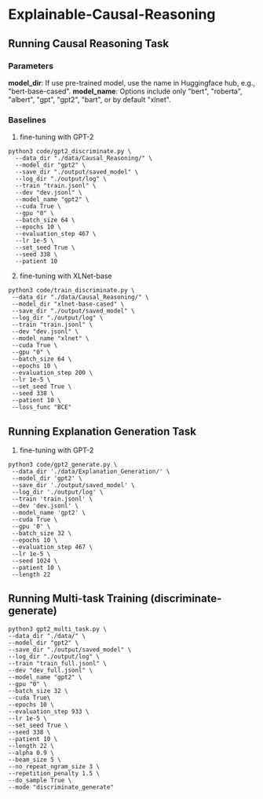 # Explainable-Causal-Reasoning
 
## Running Causal Reasoning Task
### Parameters
**model_dir**: If use pre-trained model, use the name in Huggingface hub, e.g., "bert-base-cased".
**model_name**: Options include only "bert", "roberta", "albert", "gpt", "gpt2", "bart", or by default "xlnet".

### Baselines
1. fine-tuning with GPT-2
```
python3 code/gpt2_discriminate.py \
  --data_dir "./data/Causal_Reasoning/" \
  --model_dir "gpt2" \
  --save_dir "./output/saved_model" \
  --log_dir "./output/log" \
  --train "train.jsonl" \
  --dev "dev.jsonl" \
  --model_name "gpt2" \
  --cuda True \
  --gpu "0" \
  --batch_size 64 \
  --epochs 10 \
  --evaluation_step 467 \
  --lr 1e-5 \
  --set_seed True \
  --seed 338 \
  --patient 10 
```

2. fine-tuning with XLNet-base
```
python3 code/train_discriminate.py \
 --data_dir "./data/Causal_Reasoning/" \
 --model_dir "xlnet-base-cased" \
 --save_dir "./output/saved_model" \
 --log_dir "./output/log" \
 --train "train.jsonl" \
 --dev "dev.jsonl" \
 --model_name "xlnet" \
 --cuda True \
 --gpu "0" \
 --batch_size 64 \
 --epochs 10 \
 --evaluation_step 200 \
 --lr 1e-5 \
 --set_seed True \
 --seed 338 \
 --patient 10 \
 --loss_func "BCE"
 ```
 
 ## Running Explanation Generation Task
 1. fine-tuning with GPT-2
 ```
 python3 code/gpt2_generate.py \
  --data_dir './data/Explanation_Generation/' \
  --model_dir 'gpt2' \
  --save_dir './output/saved_model' \
  --log_dir './output/log' \
  --train 'train.jsonl' \
  --dev 'dev.jsonl' \
  --model_name 'gpt2' \
  --cuda True \
  --gpu '0' \
  --batch_size 32 \
  --epochs 10 \
  --evaluation_step 467 \
  --lr 1e-5 \
  --seed 1024 \
  --patient 10 \
  --length 22
  ```
  
  ## Running Multi-task Training (discriminate-generate)
  ```
  python3 gpt2_multi_task.py \
  --data_dir "./data/" \
  --model_dir "gpt2" \
  --save_dir "./output/saved_model" \
  --log_dir "./output/log" \
  --train "train_full.jsonl" \
  --dev "dev_full.jsonl" \
  --model_name "gpt2" \
  --gpu "0" \
  --batch_size 32 \
  --cuda True\
  --epochs 10 \
  --evaluation_step 933 \
  --lr 1e-5 \
  --set_seed True \
  --seed 338 \
  --patient 10 \
  --length 22 \
  --alpha 0.9 \
  --beam_size 5 \
  --no_repeat_ngram_size 3 \
  --repetition_penalty 1.5 \
  --do_sample True \
  --mode "discriminate_generate"
  ```
